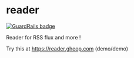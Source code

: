 # reader

[![GuardRails badge](https://badges.production.guardrails.io/Gheop/reader.svg)](https://www.guardrails.io)

Reader for RSS flux and more !

Try this at https://reader.gheop.com (demo/demo)
